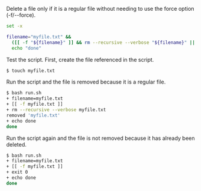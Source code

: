 Delete a file only if it is a regular file without needing to use the force option (-f/--force).
```bash
set -x

filename="myfile.txt" &&
  ([[ -f "${filename}" ]] && rm --recursive --verbose "${filename}" || exit 0) &&
  echo "done"
```

Test the script. First, create the file referenced in the script.
```bash
$ touch myfile.txt
```

Run the script and the file is removed because it is a regular file.
```bash
$ bash run.sh
+ filename=myfile.txt
+ [[ -f myfile.txt ]]
+ rm --recursive --verbose myfile.txt
removed 'myfile.txt'
+ echo done
done
```

Run the script again and the file is not removed because it has already been deleted.
```bash
$ bash run.sh
+ filename=myfile.txt
+ [[ -f myfile.txt ]]
+ exit 0
+ echo done
done
```